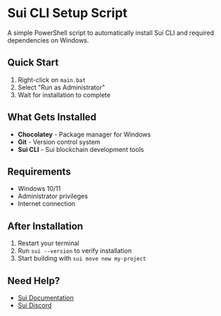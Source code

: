 # Sui CLI Setup Script

A simple PowerShell script to automatically install Sui CLI and required dependencies on Windows.

## Quick Start

1. Right-click on `main.bat`
2. Select "Run as Administrator"
3. Wait for installation to complete

## What Gets Installed

- **Chocolatey** - Package manager for Windows
- **Git** - Version control system
- **Sui CLI** - Sui blockchain development tools

## Requirements

- Windows 10/11
- Administrator privileges
- Internet connection

## After Installation

1. Restart your terminal
2. Run `sui --version` to verify installation
3. Start building with `sui move new my-project`

## Need Help?

- [Sui Documentation](https://docs.sui.io/)
- [Sui Discord](https://discord.gg/sui)
